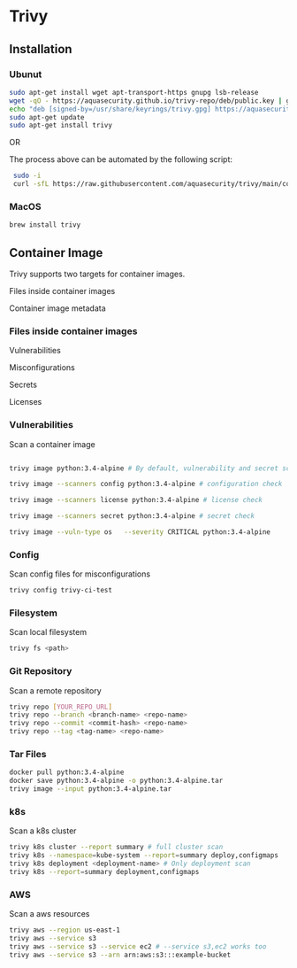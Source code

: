 # Trivy
## Installation 
### Ubunut
  ```bash 
sudo apt-get install wget apt-transport-https gnupg lsb-release
wget -qO - https://aquasecurity.github.io/trivy-repo/deb/public.key | gpg --dearmor | sudo tee /usr/share/keyrings/trivy.gpg > /dev/null
echo "deb [signed-by=/usr/share/keyrings/trivy.gpg] https://aquasecurity.github.io/trivy-repo/deb $(lsb_release -sc) main" | sudo tee -a /etc/apt/sources.list.d/trivy.list
sudo apt-get update
sudo apt-get install trivy
 ```
 OR 

The process above can be automated by the following script:

 ```bash 
  sudo -i
  curl -sfL https://raw.githubusercontent.com/aquasecurity/trivy/main/contrib/install.sh | sh -s -- -b /usr/local/bin v0.38.0
  ```
 
 
 ### MacOS
   ```bash
   brew install trivy
   ````
   
## Container Image
Trivy supports two targets for container images.

Files inside container images

Container image metadata

### Files inside container images

Vulnerabilities

Misconfigurations

Secrets

Licenses

###  Vulnerabilities

Scan a container image 

  
  ```bash
  
  trivy image python:3.4-alpine # By default, vulnerability and secret scanning are enabled.
  
  trivy image --scanners config python:3.4-alpine # configuration check 
  
  trivy image --scanners license python:3.4-alpine # license check
  
  trivy image --scanners secret python:3.4-alpine # secret check
  
  trivy image --vuln-type os   --severity CRITICAL python:3.4-alpine
  ```
  
### Config

Scan config files for misconfigurations

```bash
trivy config trivy-ci-test
```
  
 ### Filesystem
 
 Scan local filesystem
 
 ```bash
 trivy fs <path>
 ```
 
 ### Git Repository
 
 Scan a remote repository
 
 ```bash 
 trivy repo [YOUR_REPO_URL]
 trivy repo --branch <branch-name> <repo-name>
 trivy repo --commit <commit-hash> <repo-name>
 trivy repo --tag <tag-name> <repo-name>
 ```
  
  
### Tar Files

```bash
docker pull python:3.4-alpine
docker save python:3.4-alpine -o python:3.4-alpine.tar
trivy image --input python:3.4-alpine.tar
   ```
  
  
### k8s 

Scan a k8s cluster

```bash
trivy k8s cluster --report summary # full cluster scan
trivy k8s --namespace=kube-system --report=summary deploy,configmaps
trivy k8s deployment <deployment-name> # Only deployment scan
trivy k8s --report=summary deployment,configmaps
```
  
### AWS

Scan a aws resources

```bash
trivy aws --region us-east-1
trivy aws --service s3
trivy aws --service s3 --service ec2 # --service s3,ec2 works too
trivy aws --service s3 --arn arn:aws:s3:::example-bucket
```
